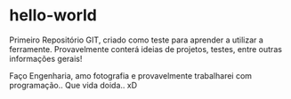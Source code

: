 # hello-world
Primeiro Repositório GIT, criado como teste para aprender a utilizar a ferramente. Provavelmente conterá ideias de projetos, testes, entre outras informações gerais!

Faço Engenharia, amo fotografia e provavelmente trabalharei com programação..
Que vida doida.. xD
